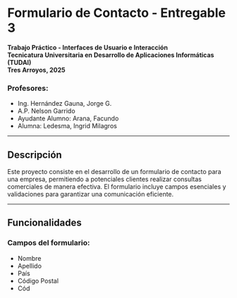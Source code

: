 # Formulario de Contacto - Entregable 3

**Trabajo Práctico - Interfaces de Usuario e Interacción**  
**Tecnicatura Universitaria en Desarrollo de Aplicaciones Informáticas (TUDAI)**  
**Tres Arroyos, 2025**

### Profesores:
- Ing. Hernández Gauna, Jorge G.  
- A.P. Nelson Garrido  
- Ayudante Alumno: Arana, Facundo  
- Alumna: Ledesma, Ingrid Milagros

---

## Descripción

Este proyecto consiste en el desarrollo de un formulario de contacto para una empresa, permitiendo a potenciales clientes realizar consultas comerciales de manera efectiva. El formulario incluye campos esenciales y validaciones para garantizar una comunicación eficiente.

---

## Funcionalidades

### Campos del formulario:

- Nombre  
- Apellido  
- País  
- Código Postal  
- Cód
